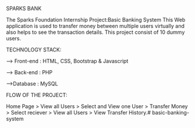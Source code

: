SPARKS BANK

The Sparks Foundation Internship Project:Basic Banking System This Web application is used to transfer money between multiple users virtually and also helps to see the transaction details. This project consist of 10 dummy users.

TECHNOLOGY STACK:

--> Front-end : HTML, CSS, Bootstrap & Javascript

--> Back-end : PHP

-->Database : MySQL

FLOW OF THE PROJECT:

Home Page > View all Users > Select and View one User > Transfer Money > Select reciever > View all Users > View Transfer History.# basic-banking-system
